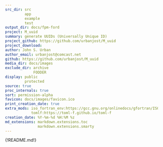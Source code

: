 ```yaml
---
src_dir: src
         app
         example
         test
output_dir: docs/fpm-ford
project: M_uuid
summary: generate UUIDs (Universally Unique ID)
project_github: https://github.com/urbanjost/M_uuid
project_download:
author: John S. Urban
author_email: urbanjost@comcast.net
github: https://github.com/urbanjost/M_uuid
media_dir: docs/images
exclude_dir: archive
             FODDER
display: public
         protected
source: true
proc_internals: true
sort: permission-alpha
favicon: docs/images/favicon.ico
print_creation_date: true
extra_mods: iso_fortran_env:https://gcc.gnu.org/onlinedocs/gfortran/ISO_005fFORTRAN_005fENV.html
            tomlf:https://toml-f.github.io/toml-f
creation_date: %Y-%m-%d %H:%M %z
md_extensions: markdown.extensions.toc
               markdown.extensions.smarty
---
```


{!README.md!}

